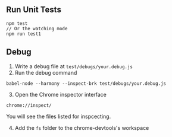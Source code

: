## Run Unit Tests

```
npm test
// Or the watching mode
npm run test1
```

## Debug

1. Write a debug file at `test/debugs/your.debug.js`
2. Run the debug command

  ```
  babel-node --harmony --inspect-brk test/debugs/your.debug.js
  ```
3. Open the Chrome inspector interface

  ```
  chrome://inspect/
  ```

  You will see the files listed for inspcecting.

4. Add the `fs` folder to the chrome-devtools's workspace